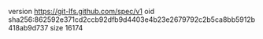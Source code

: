 version https://git-lfs.github.com/spec/v1
oid sha256:862592e371cd2ccb92dfb9d4403e4b23e2679792c2b5ca8bb5912b418ab9d737
size 16174

